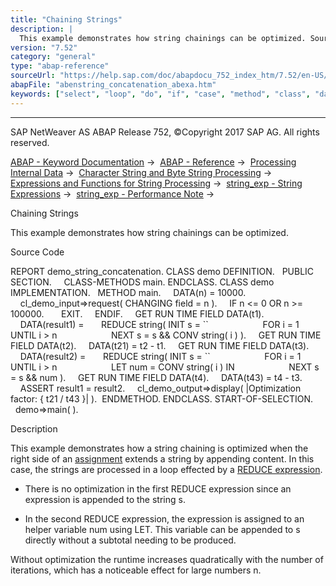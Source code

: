 ```yaml
---
title: "Chaining Strings"
description: |
  This example demonstrates how string chainings can be optimized. Source Code REPORT demo_string_concatenation. CLASS demo DEFINITION. PUBLIC SECTION. CLASS-METHODS main. ENDCLASS. CLASS demo IMPLEMENTATION. METHOD main. DATA(n) = 10000. cl_demo_input=>request( CHANGING field = n ). IF n <= 0 OR
version: "7.52"
category: "general"
type: "abap-reference"
sourceUrl: "https://help.sap.com/doc/abapdocu_752_index_htm/7.52/en-US/abenstring_concatenation_abexa.htm"
abapFile: "abenstring_concatenation_abexa.htm"
keywords: ["select", "loop", "do", "if", "case", "method", "class", "data", "abenstring", "concatenation", "abexa"]
---
```


* * *

SAP NetWeaver AS ABAP Release 752, ©Copyright 2017 SAP AG. All rights reserved.

[ABAP - Keyword Documentation](https://help.sap.com/doc/abapdocu_752_index_htm/7.52/en-US/abenabap.htm) →  [ABAP - Reference](https://help.sap.com/doc/abapdocu_752_index_htm/7.52/en-US/abenabap_reference.htm) →  [Processing Internal Data](https://help.sap.com/doc/abapdocu_752_index_htm/7.52/en-US/abenabap_data_working.htm) →  [Character String and Byte String Processing](https://help.sap.com/doc/abapdocu_752_index_htm/7.52/en-US/abenabap_data_string.htm) →  [Expressions and Functions for String Processing](https://help.sap.com/doc/abapdocu_752_index_htm/7.52/en-US/abenstring_processing_expr_func.htm) →  [string\_exp - String Expressions](https://help.sap.com/doc/abapdocu_752_index_htm/7.52/en-US/abapcompute_string.htm) →  [string\_exp - Performance Note](https://help.sap.com/doc/abapdocu_752_index_htm/7.52/en-US/abenstring_expr_perfo.htm) → 

Chaining Strings

This example demonstrates how string chainings can be optimized.

Source Code

REPORT demo\_string\_concatenation.
CLASS demo DEFINITION.
  PUBLIC SECTION.
    CLASS-METHODS main.
ENDCLASS.
CLASS demo IMPLEMENTATION.
  METHOD main.
    DATA(n) = 10000.
    cl\_demo\_input=>request( CHANGING field = n ).
    IF n <= 0 OR n >= 100000.
      EXIT.
    ENDIF.
    GET RUN TIME FIELD DATA(t1).
    DATA(result1) =
      REDUCE string( INIT s = \`\`
                     FOR i = 1 UNTIL i > n
                     NEXT s = s && CONV string( i ) ).
    GET RUN TIME FIELD DATA(t2).
    DATA(t21) = t2 - t1.
    GET RUN TIME FIELD DATA(t3).
    DATA(result2) =
      REDUCE string( INIT s = \`\`
                     FOR i = 1 UNTIL i > n
                     LET num = CONV string( i ) IN
                     NEXT s = s && num ).
    GET RUN TIME FIELD DATA(t4).
    DATA(t43) = t4 - t3.
    ASSERT result1 = result2.
    cl\_demo\_output=>display( |Optimization factor: { t21 / t43 }| ).  ENDMETHOD.
ENDCLASS.
START-OF-SELECTION.
  demo=>main( ).

Description

This example demonstrates how a string chaining is optimized when the right side of an [assignment](https://help.sap.com/doc/abapdocu_752_index_htm/7.52/en-US/abenequals_string_expr.htm) extends a string by appending content. In this case, the strings are processed in a loop effected by a [REDUCE expression](https://help.sap.com/doc/abapdocu_752_index_htm/7.52/en-US/abenconstructor_expression_reduce.htm).

-   There is no optimization in the first REDUCE expression since an expression is appended to the string s.

-   In the second REDUCE expression, the expression is assigned to an helper variable num using LET. This variable can be appended to s directly without a subtotal needing to be produced.

Without optimization the runtime increases quadratically with the number of iterations, which has a noticeable effect for large numbers n.